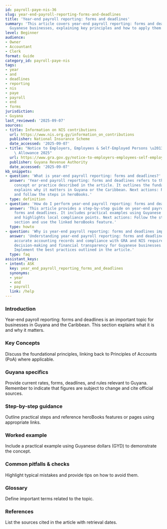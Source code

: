 ```yaml
---
id: payroll-paye-nis-36
slug: year-end-payroll-reporting-forms-and-deadlines
title: 'Year-end payroll reporting: forms and deadlines'
summary: 'This article covers year-end payroll reporting: forms and deadlines for
  Guyanese businesses, explaining key principles and how to apply them in practice.'
level: Beginner
audience:
- Owner
- Accountant
- Clerk
format: Guide
category_id: payroll-paye-nis
tags:
- year
- and
- deadlines
- reporting
- nis
- paye
- payroll
- end
- forms
jurisdiction:
- Guyana
last_reviewed: '2025-09-07'
sources:
- title: Information on NIS contributions
  url: https://www.nis.org.gy/information_on_contributions
  publisher: National Insurance Scheme
  date_accessed: '2025-09-07'
- title: "Notice to Employers, Employees & Self-Employed Persons \u2013 Revised Personal\
    \ Allowance 2025"
  url: https://www.gra.gov.gy/notice-to-employers-employees-self-employed-persons-revised-personal-allowance-and-deductions-for-income-tax-2025-copy/
  publisher: Guyana Revenue Authority
  date_accessed: '2025-09-07'
kb_snippets:
- question: 'What is year-end payroll reporting: forms and deadlines?'
  answer: 'Year-end payroll reporting: forms and deadlines refers to the accounting
    concept or practice described in the article. It outlines the fundamentals and
    explains why it matters in Guyana or the Caribbean. Next actions: Read this article
    and follow the steps in heroBooks.'
  type: definition
- question: 'How do I perform year-end payroll reporting: forms and deadlines in heroBooks?'
  answer: 'This article provides a step-by-step guide on year-end payroll reporting:
    forms and deadlines. It includes practical examples using Guyanese currency (GYD)
    and highlights local compliance points. Next actions: Follow the step-by-step
    section and use the linked heroBooks feature.'
  type: howto
- question: 'Why is year-end payroll reporting: forms and deadlines important?'
  answer: 'Understanding year-end payroll reporting: forms and deadlines helps ensure
    accurate accounting records and compliance with GRA and NIS requirements. It improves
    decision-making and financial transparency for Guyanese businesses. Next actions:
    Implement the best practices outlined in the article.'
  type: faq
assistant_keys:
- intent: ASK
  key: year_end_payroll_reporting_forms_and_deadlines
  synonyms:
  - year
  - end
  - payroll
  link: /help
---
```


### Introduction
Year-end payroll reporting: forms and deadlines is an important topic for businesses in Guyana and the Caribbean. This section explains what it is and why it matters.

### Key Concepts
Discuss the foundational principles, linking back to Principles of Accounts (PoA) where applicable.

### Guyana specifics
Provide current rates, forms, deadlines, and rules relevant to Guyana. Remember to indicate that figures are subject to change and cite official sources.

### Step-by-step guidance
Outline practical steps and reference heroBooks features or pages using appropriate links.

### Worked example
Include a practical example using Guyanese dollars (GYD) to demonstrate the concept.

### Common pitfalls & checks
Highlight typical mistakes and provide tips on how to avoid them.

### Glossary
Define important terms related to the topic.

### References
List the sources cited in the article with retrieval dates.